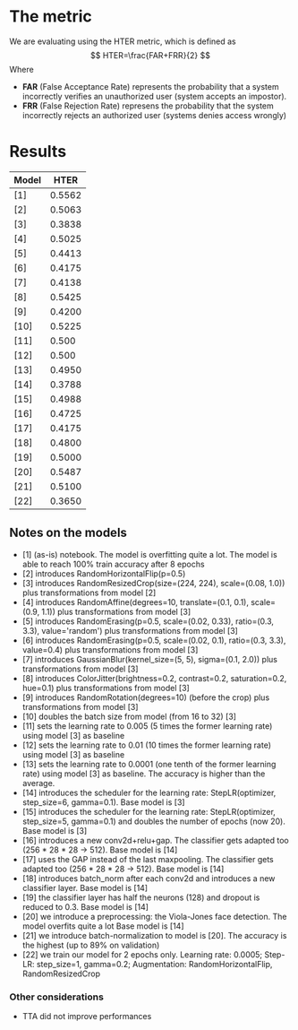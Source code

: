 # The metric
We are evaluating using the HTER metric, which is defined as
$$
HTER=\frac{FAR+FRR}{2}
$$
Where
- <b>FAR</b> (False Acceptance Rate) represents the probability that a system incorrectly verifies an unauthorized user (system accepts an impostor).
- <b>FRR</b> (False Rejection Rate) represens the probability that the system incorrectly rejects an authorized user (systems denies access wrongly)

# Results
| **Model** | **HTER** |
|------------|----------|
| [1] | 0.5562 |
| [2] | 0.5063 |
| [3] | 0.3838 |
| [4] | 0.5025 |
| [5] | 0.4413 |
| [6] | 0.4175 |
| [7] | 0.4138 |
| [8] | 0.5425 |
| [9] | 0.4200 |
| [10] | 0.5225 |
| [11] | 0.500 |
| [12] | 0.500 |
| [13] | 0.4950 |
| [14] | 0.3788 |
| [15] | 0.4988 |
| [16] | 0.4725 |
| [17] | 0.4175 |
| [18] | 0.4800 |
| [19] | 0.5000 |
| [20] | 0.5487 |
| [21] | 0.5100 |
| [22] | 0.3650 |

## Notes on the models
- [1] (as-is) notebook. The model is overfitting quite a lot. The model is able to reach 100% train accuracy after 8 epochs
- [2] introduces RandomHorizontalFlip(p=0.5)
- [3] introduces RandomResizedCrop(size=(224, 224), scale=(0.08, 1.0)) plus transformations from model [2]
- [4] introduces RandomAffine(degrees=10, translate=(0.1, 0.1), scale=(0.9, 1.1)) plus transformations from model [3]
- [5] introduces RandomErasing(p=0.5, scale=(0.02, 0.33), ratio=(0.3, 3.3), value='random') plus transformations from model [3]
- [6] introduces RandomErasing(p=0.5, scale=(0.02, 0.1), ratio=(0.3, 3.3), value=0.4) plus transformations from model [3]
- [7] introduces GaussianBlur(kernel_size=(5, 5), sigma=(0.1, 2.0)) plus transformations from model [3]
- [8] introduces ColorJitter(brightness=0.2, contrast=0.2, saturation=0.2, hue=0.1) plus transformations from model [3]
- [9] introduces RandomRotation(degrees=10) (before the crop) plus transformations from model [3]
- [10] doubles the batch size from model (from 16 to 32) [3]
- [11] sets the learning rate to 0.005 (5 times the former learning rate) using model [3] as baseline
- [12] sets the learning rate to 0.01 (10 times the former learning rate) using model [3] as baseline
- [13] sets the learning rate to 0.0001 (one tenth of the former learning rate) using model [3] as baseline. The accuracy is higher than the average.
- [14] introduces the scheduler for the learning rate: StepLR(optimizer, step_size=6, gamma=0.1). Base model is [3]
- [15] introduces the scheduler for the learning rate: StepLR(optimizer, step_size=5, gamma=0.1) and doubles the number of epochs (now 20). Base model is [3]
- [16] introduces a new conv2d+relu+gap. The classifier gets adapted too (256 * 28 * 28 -> 512). Base model is [14]
- [17] uses the GAP instead of the last maxpooling. The classifier gets adapted too (256 * 28 * 28 -> 512). Base model is [14]
- [18] introduces batch_norm after each conv2d and introduces a new classifier layer. Base model is [14]
- [19] the classifier layer has half the neurons (128) and dropout is reduced to 0.3. Base model is [14]
- [20] we introduce a preprocessing: the Viola-Jones face detection. The model overfits quite a lot Base model is [14]
- [21] we introduce batch-normalization to model is [20]. The accuracy is the highest (up to 89% on validation)
- [22] we train our model for 2 epochs only. Learning rate: 0.0005; Step-LR: step_size=1, gamma=0.2; Augmentation: RandomHorizontalFlip, RandomResizedCrop

### Other considerations
- TTA did not improve performances 